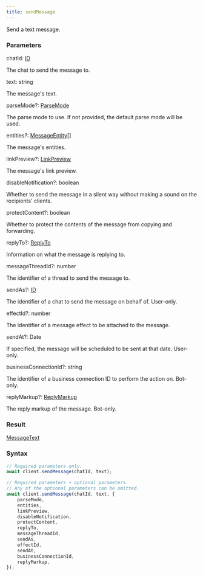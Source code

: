 ```yaml
---
title: sendMessage
---
```


Send a text message.


### Parameters 

<div class="flex flex-col gap-3"><div><div class="font-mono"><span class="font-bold">chatId</span><span class="opacity-50">:</span> <a href="/types/id"  >ID</a></div><div class="pl-3"><div class="no-margin">

The chat to send the message to.

</div></div></div><div><div class="font-mono"><span class="font-bold">text</span><span class="opacity-50">:</span> <span>string</span></div><div class="pl-3"><div class="no-margin">

The message's text.

</div></div></div><div class="flex flex-col gap-3"><div><div class="flex gap-2"><div class="font-mono"><span class="font-bold">parseMode</span><span class="opacity-50"><span title="Optional" class="cursor-help">?</span>:</span> <a href="/types/parsemode"  >ParseMode</a></div></div><div class="pl-3"><div class="no-margin">

The parse mode to use. If not provided, the default parse mode will be used.

</div></div></div><div><div class="flex gap-2"><div class="font-mono"><span class="font-bold">entities</span><span class="opacity-50"><span title="Optional" class="cursor-help">?</span>:</span> <a href="/types/messageentity"  >MessageEntity</a><span class="opacity-50">[]</span></div></div><div class="pl-3"><div class="no-margin">

The message's entities.

</div></div></div><div><div class="flex gap-2"><div class="font-mono"><span class="font-bold">linkPreview</span><span class="opacity-50"><span title="Optional" class="cursor-help">?</span>:</span> <a href="/types/linkpreview"  >LinkPreview</a></div></div><div class="pl-3"><div class="no-margin">

The message's link preview.

</div></div></div><div><div class="flex gap-2"><div class="font-mono"><span class="font-bold">disableNotification</span><span class="opacity-50"><span title="Optional" class="cursor-help">?</span>:</span> <span>boolean</span></div></div><div class="pl-3"><div class="no-margin">

Whether to send the message in a silent way without making a sound on the recipients' clients.

</div></div></div><div><div class="flex gap-2"><div class="font-mono"><span class="font-bold">protectContent</span><span class="opacity-50"><span title="Optional" class="cursor-help">?</span>:</span> <span>boolean</span></div></div><div class="pl-3"><div class="no-margin">

Whether to protect the contents of the message from copying and forwarding.

</div></div></div><div><div class="flex gap-2"><div class="font-mono"><span class="font-bold">replyTo</span><span class="opacity-50"><span title="Optional" class="cursor-help">?</span>:</span> <a href="/types/replyto"  >ReplyTo</a></div></div><div class="pl-3"><div class="no-margin">

Information on what the message is replying to.

</div></div></div><div><div class="flex gap-2"><div class="font-mono"><span class="font-bold">messageThreadId</span><span class="opacity-50"><span title="Optional" class="cursor-help">?</span>:</span> <span>number</span></div></div><div class="pl-3"><div class="no-margin">

The identifier of a thread to send the message to.

</div></div></div><div><div class="flex gap-2"><div class="font-mono"><span class="font-bold">sendAs</span><span class="opacity-50"><span title="Optional" class="cursor-help">?</span>:</span> <a href="/types/id"  >ID</a></div></div><div class="pl-3"><div class="no-margin">

The identifier of a chat to send the message on behalf of. User-only.

</div></div></div><div><div class="flex gap-2"><div class="font-mono"><span class="font-bold">effectId</span><span class="opacity-50"><span title="Optional" class="cursor-help">?</span>:</span> <span>number</span></div></div><div class="pl-3"><div class="no-margin">

The identifier of a message effect to be attached to the message.

</div></div></div><div><div class="flex gap-2"><div class="font-mono"><span class="font-bold">sendAt</span><span class="opacity-50"><span title="Optional" class="cursor-help">?</span>:</span> <span href="/">Date</span></div></div><div class="pl-3"><div class="no-margin">

If specified, the message will be scheduled to be sent at that date. User-only.

</div></div></div><div><div class="flex gap-2"><div class="font-mono"><span class="font-bold">businessConnectionId</span><span class="opacity-50"><span title="Optional" class="cursor-help">?</span>:</span> <span>string</span></div></div><div class="pl-3"><div class="no-margin">

The identifier of a business connection ID to perform the action on. Bot-only.

</div></div></div><div><div class="flex gap-2"><div class="font-mono"><span class="font-bold">replyMarkup</span><span class="opacity-50"><span title="Optional" class="cursor-help">?</span>:</span> <a href="/types/replymarkup"  >ReplyMarkup</a></div></div><div class="pl-3"><div class="no-margin">

The reply markup of the message. Bot-only.

</div></div></div></div></div>

### Result 

<div class="font-mono"><a href="/types/messagetext"  >MessageText</a></div>

### Syntax

```ts
// Required parameters only.
await client.sendMessage(chatId, text);

// Required parameters + optional parameters.
// Any of the optional parameters can be omitted.
await client.sendMessage(chatId, text, {
    parseMode,
    entities,
    linkPreview,
    disableNotification,
    protectContent,
    replyTo,
    messageThreadId,
    sendAs,
    effectId,
    sendAt,
    businessConnectionId,
    replyMarkup,
});
```



